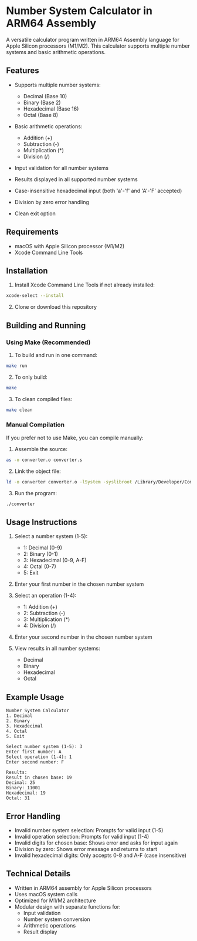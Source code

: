 # Number System Calculator in ARM64 Assembly

A versatile calculator program written in ARM64 Assembly language for Apple Silicon processors (M1/M2). This calculator supports multiple number systems and basic arithmetic operations.

## Features

- Supports multiple number systems:
  - Decimal (Base 10)
  - Binary (Base 2)
  - Hexadecimal (Base 16)
  - Octal (Base 8)

- Basic arithmetic operations:
  - Addition (+)
  - Subtraction (-)
  - Multiplication (*)
  - Division (/)

- Input validation for all number systems
- Results displayed in all supported number systems
- Case-insensitive hexadecimal input (both 'a'-'f' and 'A'-'F' accepted)
- Division by zero error handling
- Clean exit option

## Requirements

- macOS with Apple Silicon processor (M1/M2)
- Xcode Command Line Tools

## Installation

1. Install Xcode Command Line Tools if not already installed:
```bash
xcode-select --install
```

2. Clone or download this repository

## Building and Running

### Using Make (Recommended)

1. To build and run in one command:
```bash
make run
```

2. To only build:
```bash
make
```

3. To clean compiled files:
```bash
make clean
```

### Manual Compilation

If you prefer not to use Make, you can compile manually:

1. Assemble the source:
```bash
as -o converter.o converter.s
```

2. Link the object file:
```bash
ld -o converter converter.o -lSystem -syslibroot /Library/Developer/CommandLineTools/SDKs/MacOSX.sdk -e _start -arch arm64
```

3. Run the program:
```bash
./converter
```

## Usage Instructions

1. Select a number system (1-5):
   - 1: Decimal (0-9)
   - 2: Binary (0-1)
   - 3: Hexadecimal (0-9, A-F)
   - 4: Octal (0-7)
   - 5: Exit

2. Enter your first number in the chosen number system

3. Select an operation (1-4):
   - 1: Addition (+)
   - 2: Subtraction (-)
   - 3: Multiplication (*)
   - 4: Division (/)

4. Enter your second number in the chosen number system

5. View results in all number systems:
   - Decimal
   - Binary
   - Hexadecimal
   - Octal

## Example Usage

```
Number System Calculator
1. Decimal
2. Binary
3. Hexadecimal
4. Octal
5. Exit

Select number system (1-5): 3
Enter first number: A
Select operation (1-4): 1
Enter second number: F

Results:
Result in chosen base: 19
Decimal: 25
Binary: 11001
Hexadecimal: 19
Octal: 31
```

## Error Handling

- Invalid number system selection: Prompts for valid input (1-5)
- Invalid operation selection: Prompts for valid input (1-4)
- Invalid digits for chosen base: Shows error and asks for input again
- Division by zero: Shows error message and returns to start
- Invalid hexadecimal digits: Only accepts 0-9 and A-F (case insensitive)

## Technical Details

- Written in ARM64 assembly for Apple Silicon processors
- Uses macOS system calls
- Optimized for M1/M2 architecture
- Modular design with separate functions for:
  - Input validation
  - Number system conversion
  - Arithmetic operations
  - Result display
